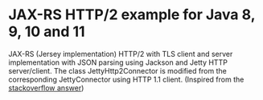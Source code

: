 # JAX-RS HTTP/2 example for Java 8, 9, 10 and 11
JAX-RS (Jersey implementation) HTTP/2 with TLS client and server implementation with JSON parsing using Jackson and Jetty HTTP server/client.
The class JettyHttp2Connector is modified from the corresponding JettyConnector using HTTP 1.1 client.
(Inspired from the [stackoverflow answer](http://stackoverflow.com/questions/40280843/use-http-2-with-jax-rs-client/40289767#40289767))
